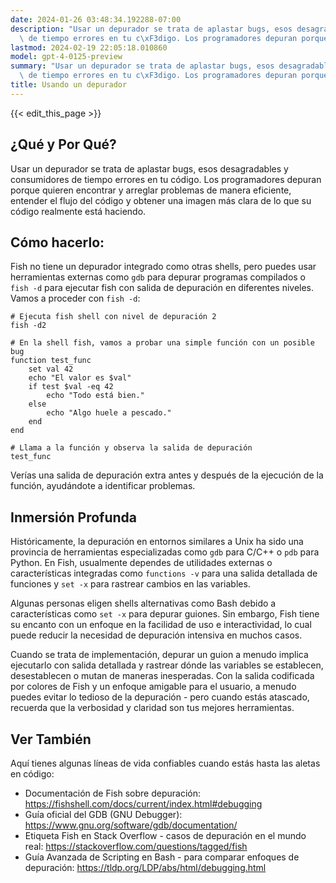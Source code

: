 ```yaml
---
date: 2024-01-26 03:48:34.192288-07:00
description: "Usar un depurador se trata de aplastar bugs, esos desagradables y consumidores\
  \ de tiempo errores en tu c\xF3digo. Los programadores depuran porque quieren\u2026"
lastmod: 2024-02-19 22:05:18.010860
model: gpt-4-0125-preview
summary: "Usar un depurador se trata de aplastar bugs, esos desagradables y consumidores\
  \ de tiempo errores en tu c\xF3digo. Los programadores depuran porque quieren\u2026"
title: Usando un depurador
---
```


{{< edit_this_page >}}

## ¿Qué y Por Qué?
Usar un depurador se trata de aplastar bugs, esos desagradables y consumidores de tiempo errores en tu código. Los programadores depuran porque quieren encontrar y arreglar problemas de manera eficiente, entender el flujo del código y obtener una imagen más clara de lo que su código realmente está haciendo.

## Cómo hacerlo:
Fish no tiene un depurador integrado como otras shells, pero puedes usar herramientas externas como `gdb` para depurar programas compilados o `fish -d` para ejecutar fish con salida de depuración en diferentes niveles. Vamos a proceder con `fish -d`:

```fish
# Ejecuta fish shell con nivel de depuración 2
fish -d2

# En la shell fish, vamos a probar una simple función con un posible bug
function test_func
    set val 42
    echo "El valor es $val"
    if test $val -eq 42
        echo "Todo está bien."
    else
        echo "Algo huele a pescado."
    end
end

# Llama a la función y observa la salida de depuración
test_func
```

Verías una salida de depuración extra antes y después de la ejecución de la función, ayudándote a identificar problemas.

## Inmersión Profunda
Históricamente, la depuración en entornos similares a Unix ha sido una provincia de herramientas especializadas como `gdb` para C/C++ o `pdb` para Python. En Fish, usualmente dependes de utilidades externas o características integradas como `functions -v` para una salida detallada de funciones y `set -x` para rastrear cambios en las variables.

Algunas personas eligen shells alternativas como Bash debido a características como `set -x` para depurar guiones. Sin embargo, Fish tiene su encanto con un enfoque en la facilidad de uso e interactividad, lo cual puede reducir la necesidad de depuración intensiva en muchos casos.

Cuando se trata de implementación, depurar un guion a menudo implica ejecutarlo con salida detallada y rastrear dónde las variables se establecen, desestablecen o mutan de maneras inesperadas. Con la salida codificada por colores de Fish y un enfoque amigable para el usuario, a menudo puedes evitar lo tedioso de la depuración - pero cuando estás atascado, recuerda que la verbosidad y claridad son tus mejores herramientas.

## Ver También
Aquí tienes algunas líneas de vida confiables cuando estás hasta las aletas en código:

- Documentación de Fish sobre depuración: https://fishshell.com/docs/current/index.html#debugging
- Guía oficial del GDB (GNU Debugger): https://www.gnu.org/software/gdb/documentation/
- Etiqueta Fish en Stack Overflow - casos de depuración en el mundo real: https://stackoverflow.com/questions/tagged/fish
- Guía Avanzada de Scripting en Bash - para comparar enfoques de depuración: https://tldp.org/LDP/abs/html/debugging.html
